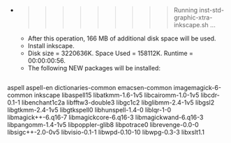 * >>>>>>>>> Running inst-std-graphic-xtra-inkscape.sh ...
  * After this operation, 166 MB of additional disk space will be used.
  * Install inkscape.
  * Disk size = 3220636K. Space Used = 158112K. Runtime = 00:00:00:56.
  * The following NEW packages will be installed:
  ```bash
aspell aspell-en dictionaries-common emacsen-common imagemagick-6-common
inkscape libaspell15 libatkmm-1.6-1v5 libcairomm-1.0-1v5 libcdr-0.1-1
libenchant1c2a libfftw3-double3 libgc1c2 libglibmm-2.4-1v5 libgsl2
libgtkmm-2.4-1v5 libgtkspell0 libhunspell-1.4-0 liblqr-1-0 libmagick++-6.q16-7
libmagickcore-6.q16-3 libmagickwand-6.q16-3 libpangomm-1.4-1v5 libpoppler-glib8 libpotrace0
librevenge-0.0-0 libsigc++-2.0-0v5 libvisio-0.1-1 libwpd-0.10-10 libwpg-0.3-3
libxslt1.1
  ```
